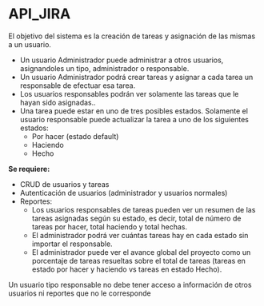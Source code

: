# API_JIRA
El objetivo del sistema es la creación de tareas y asignación de las mismas a un
usuario.
- Un usuario Administrador puede administrar a otros usuarios, asignandoles un
tipo, administrador o responsable.
- Un usuario Administrador podrá crear tareas y asignar a cada tarea un
responsable de efectuar esa tarea.
- Los usuarios responsables podrán ver solamente las tareas que le hayan sido
asignadas..
- Una tarea puede estar en uno de tres posibles estados. Solamente el usuario
responsable puede actualizar la tarea a uno de los siguientes estados:
    - Por hacer (estado default)
    - Haciendo
    - Hecho
    
**Se requiere:**
- CRUD de usuarios y tareas
- Autenticación de usuarios (administrador y usuarios normales)
- Reportes:
    - Los usuarios responsables de tareas pueden ver un resumen de las tareas
asignadas según su estado, es decir, total de número de tareas por hacer,
total haciendo y total hechas.
    - El administrador podrá ver cuántas tareas hay en cada estado sin importar
el responsable.
    - El administrador puede ver el avance global del proyecto como un
porcentaje de tareas resueltas sobre el total de tareas (tareas en estado por
hacer y haciendo vs tareas en estado Hecho).

Un usuario tipo responsable no debe tener acceso a información de otros usuarios ni
reportes que no le corresponde